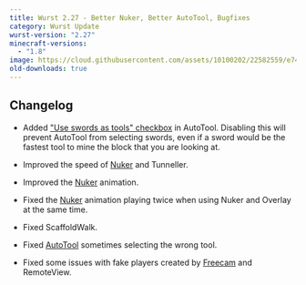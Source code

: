 ```yaml
---
title: Wurst 2.27 - Better Nuker, Better AutoTool, Bugfixes
category: Wurst Update
wurst-version: "2.27"
minecraft-versions:
  - "1.8"
image: https://cloud.githubusercontent.com/assets/10100202/22582559/e743da68-e9e7-11e6-8951-0209745b62f5.jpg
old-downloads: true
---
```

## Changelog

- Added ["Use swords as tools" checkbox](https://wurst.wiki/autotool#use_swords) in AutoTool. Disabling this will prevent AutoTool from selecting swords, even if a sword would be the fastest tool to mine the block that you are looking at.

- Improved the speed of [Nuker](https://wurst.wiki/nuker) and Tunneller.

- Improved the [Nuker](https://wurst.wiki/nuker) animation.

- Fixed the [Nuker](https://wurst.wiki/nuker) animation playing twice when using Nuker and Overlay at the same time.

- Fixed ScaffoldWalk.

- Fixed [AutoTool](https://wurst.wiki/autotool) sometimes selecting the wrong tool.

- Fixed some issues with fake players created by [Freecam](https://wurst.wiki/freecam) and RemoteView.
